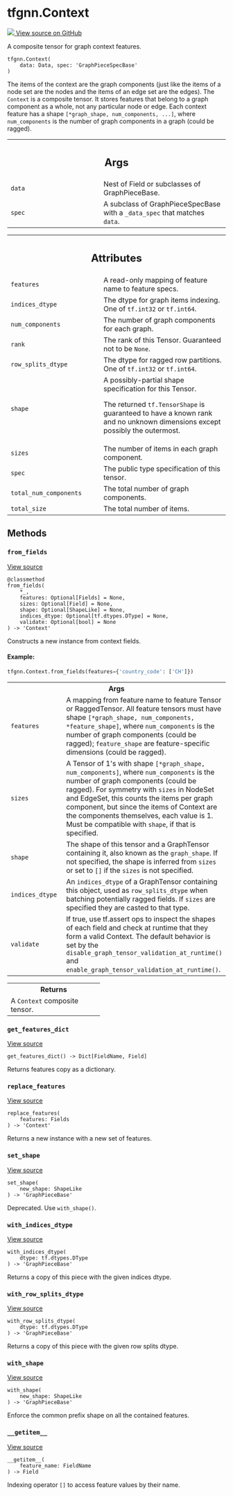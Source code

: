 # tfgnn.Context

<!-- Insert buttons and diff -->

<a target="_blank" href="https://github.com/tensorflow/gnn/tree/master/tensorflow_gnn/graph/graph_tensor.py#L348-L475">
<img src="https://www.tensorflow.org/images/GitHub-Mark-32px.png" /> View source
on GitHub </a>

A composite tensor for graph context features.

<pre class="devsite-click-to-copy prettyprint lang-py tfo-signature-link">
<code>tfgnn.Context(
    data: Data, spec: 'GraphPieceSpecBase'
)
</code></pre>

<!-- Placeholder for "Used in" -->

The items of the context are the graph components (just like the items of a
node set are the nodes and the items of an edge set are the edges). The
`Context` is a composite tensor. It stores features that belong to a graph
component as a whole, not any particular node or edge. Each context feature
has a shape `[*graph_shape, num_components, ...]`, where `num_components` is
the number of graph components in a graph (could be ragged).

<!-- Tabular view -->
 <table class="responsive fixed orange">
<colgroup><col width="214px"><col></colgroup>
<tr><th colspan="2"><h2 class="add-link">Args</h2></th></tr>

<tr>
<td>
<code>data</code><a id="data"></a>
</td>
<td>
Nest of Field or subclasses of GraphPieceBase.
</td>
</tr><tr>
<td>
<code>spec</code><a id="spec"></a>
</td>
<td>
A subclass of GraphPieceSpecBase with a <code>_data_spec</code> that matches
<code>data</code>.
</td>
</tr>
</table>

<!-- Tabular view -->
 <table class="responsive fixed orange">
<colgroup><col width="214px"><col></colgroup>
<tr><th colspan="2"><h2 class="add-link">Attributes</h2></th></tr>

<tr> <td> <code>features</code><a id="features"></a> </td> <td> A read-only
mapping of feature name to feature specs. </td> </tr><tr> <td>
<code>indices_dtype</code><a id="indices_dtype"></a> </td> <td> The dtype for
graph items indexing. One of <code>tf.int32</code> or <code>tf.int64</code>.
</td> </tr><tr> <td> <code>num_components</code><a id="num_components"></a>
</td> <td> The number of graph components for each graph. </td> </tr><tr> <td>
<code>rank</code><a id="rank"></a> </td> <td> The rank of this Tensor.
Guaranteed not to be <code>None</code>. </td> </tr><tr> <td>
<code>row_splits_dtype</code><a id="row_splits_dtype"></a> </td> <td> The dtype
for ragged row partitions. One of <code>tf.int32</code> or
<code>tf.int64</code>. </td> </tr><tr> <td> <code>shape</code><a id="shape"></a>
</td> <td> A possibly-partial shape specification for this Tensor.

The returned <code>tf.TensorShape</code> is guaranteed to have a known rank and no
unknown dimensions except possibly the outermost.
</td>
</tr><tr>
<td>
<code>sizes</code><a id="sizes"></a>
</td>
<td>
The number of items in each graph component.
</td>
</tr><tr>
<td>
<code>spec</code><a id="spec"></a>
</td>
<td>
The public type specification of this tensor.
</td>
</tr><tr>
<td>
<code>total_num_components</code><a id="total_num_components"></a>
</td>
<td>
The total number of graph components.
</td>
</tr><tr>
<td>
<code>total_size</code><a id="total_size"></a>
</td>
<td>
The total number of items.
</td>
</tr>
</table>

## Methods

<h3 id="from_fields"><code>from_fields</code></h3>

<a target="_blank" class="external" href="https://github.com/tensorflow/gnn/tree/master/tensorflow_gnn/graph/graph_tensor.py#L360-L455">View
source</a>

<pre class="devsite-click-to-copy prettyprint lang-py tfo-signature-link">
<code>@classmethod</code>
<code>from_fields(
    *_,
    features: Optional[Fields] = None,
    sizes: Optional[Field] = None,
    shape: Optional[ShapeLike] = None,
    indices_dtype: Optional[tf.dtypes.DType] = None,
    validate: Optional[bool] = None
) -> 'Context'
</code></pre>

Constructs a new instance from context fields.


#### Example:



```python
tfgnn.Context.from_fields(features={'country_code': ['CH']})
```

<!-- Tabular view -->
 <table class="responsive fixed orange">
<colgroup><col width="214px"><col></colgroup>
<tr><th colspan="2">Args</th></tr>

<tr>
<td>
<code>features</code>
</td>
<td>
A mapping from feature name to feature Tensor or RaggedTensor.
All feature tensors must have shape <code>[*graph_shape, num_components,
*feature_shape]</code>, where <code>num_components</code> is the number of graph
components (could be ragged); <code>feature_shape</code> are feature-specific
dimensions (could be ragged).
</td>
</tr><tr>
<td>
<code>sizes</code>
</td>
<td>
A Tensor of 1's with shape <code>[*graph_shape, num_components]</code>, where
<code>num_components</code> is the number of graph components (could be ragged).
For symmetry with <code>sizes</code> in NodeSet and EdgeSet, this counts the items
per graph component, but since the items of Context are the components
themselves, each value is 1. Must be compatible with <code>shape</code>, if that is
specified.
</td>
</tr><tr>
<td>
<code>shape</code>
</td>
<td>
The shape of this tensor and a GraphTensor containing it, also
known as the <code>graph_shape</code>. If not specified, the shape is inferred from
<code>sizes</code> or set to <code>[]</code> if the <code>sizes</code> is not specified.
</td>
</tr><tr>
<td>
<code>indices_dtype</code>
</td>
<td>
An <code>indices_dtype</code> of a GraphTensor containing this object,
used as <code>row_splits_dtype</code> when batching potentially ragged fields. If
<code>sizes</code> are specified they are casted to that type.
</td>
</tr><tr>
<td>
<code>validate</code>
</td>
<td>
If true, use tf.assert ops to inspect the shapes of each field
and check at runtime that they form a valid Context. The default
behavior is set by the <code>disable_graph_tensor_validation_at_runtime()</code>
and <code>enable_graph_tensor_validation_at_runtime()</code>.
</td>
</tr>
</table>

<!-- Tabular view -->

 <table class="responsive fixed orange">
<colgroup><col width="214px"><col></colgroup>
<tr><th colspan="2">Returns</th></tr>
<tr class="alt">
<td colspan="2">
A <code>Context</code> composite tensor.
</td>
</tr>

</table>



<h3 id="get_features_dict"><code>get_features_dict</code></h3>

<a target="_blank" class="external" href="https://github.com/tensorflow/gnn/tree/master/tensorflow_gnn/graph/graph_tensor.py#L222-L224">View
source</a>

<pre class="devsite-click-to-copy prettyprint lang-py tfo-signature-link">
<code>get_features_dict() -> Dict[FieldName, Field]
</code></pre>

Returns features copy as a dictionary.


<h3 id="replace_features"><code>replace_features</code></h3>

<a target="_blank" class="external" href="https://github.com/tensorflow/gnn/tree/master/tensorflow_gnn/graph/graph_tensor.py#L457-L464">View
source</a>

<pre class="devsite-click-to-copy prettyprint lang-py tfo-signature-link">
<code>replace_features(
    features: Fields
) -> 'Context'
</code></pre>

Returns a new instance with a new set of features.


<h3 id="set_shape"><code>set_shape</code></h3>

<a target="_blank" class="external" href="https://github.com/tensorflow/gnn/tree/master/tensorflow_gnn/graph/graph_piece.py#L279-L281">View
source</a>

<pre class="devsite-click-to-copy prettyprint lang-py tfo-signature-link">
<code>set_shape(
    new_shape: ShapeLike
) -> 'GraphPieceBase'
</code></pre>

Deprecated. Use `with_shape()`.

<h3 id="with_indices_dtype"><code>with_indices_dtype</code></h3>

<a target="_blank" class="external" href="https://github.com/tensorflow/gnn/tree/master/tensorflow_gnn/graph/graph_piece.py#L310-L323">View
source</a>

<pre class="devsite-click-to-copy prettyprint lang-py tfo-signature-link">
<code>with_indices_dtype(
    dtype: tf.dtypes.DType
) -> 'GraphPieceBase'
</code></pre>

Returns a copy of this piece with the given indices dtype.

<h3 id="with_row_splits_dtype"><code>with_row_splits_dtype</code></h3>

<a target="_blank" class="external" href="https://github.com/tensorflow/gnn/tree/master/tensorflow_gnn/graph/graph_piece.py#L349-L362">View
source</a>

<pre class="devsite-click-to-copy prettyprint lang-py tfo-signature-link">
<code>with_row_splits_dtype(
    dtype: tf.dtypes.DType
) -> 'GraphPieceBase'
</code></pre>

Returns a copy of this piece with the given row splits dtype.

<h3 id="with_shape"><code>with_shape</code></h3>

<a target="_blank" class="external" href="https://github.com/tensorflow/gnn/tree/master/tensorflow_gnn/graph/graph_piece.py#L283-L297">View
source</a>

<pre class="devsite-click-to-copy prettyprint lang-py tfo-signature-link">
<code>with_shape(
    new_shape: ShapeLike
) -> 'GraphPieceBase'
</code></pre>

Enforce the common prefix shape on all the contained features.


<h3 id="__getitem__"><code>__getitem__</code></h3>

<a target="_blank" class="external" href="https://github.com/tensorflow/gnn/tree/master/tensorflow_gnn/graph/graph_tensor.py#L53-L55">View
source</a>

<pre class="devsite-click-to-copy prettyprint lang-py tfo-signature-link">
<code>__getitem__(
    feature_name: FieldName
) -> Field
</code></pre>

Indexing operator `[]` to access feature values by their name.




